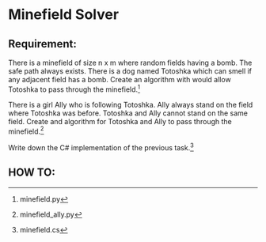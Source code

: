 # Minefield Solver  
  
## Requirement:  
  
There is a minefield of size n x m where random fields having a bomb. The safe path always exists. There is a dog named 
Totoshka which can smell if any adjacent field has a bomb. Create an algorithm with would allow Totoshka to pass 
through the minefield.[^1]  
  
There is a girl Ally who is following Totoshka. Ally always stand on the field where Totoshka was before. Totoshka and 
Ally cannot stand on the same field. Create and algorithm for Totoshka and Ally to pass through the minefield.[^2]  
  
Write down the C# implementation of the previous task.[^3]

## HOW TO:  
  
[^1]: minefield.py 
[^2]: minefield_ally.py
[^3]: minefield.cs


